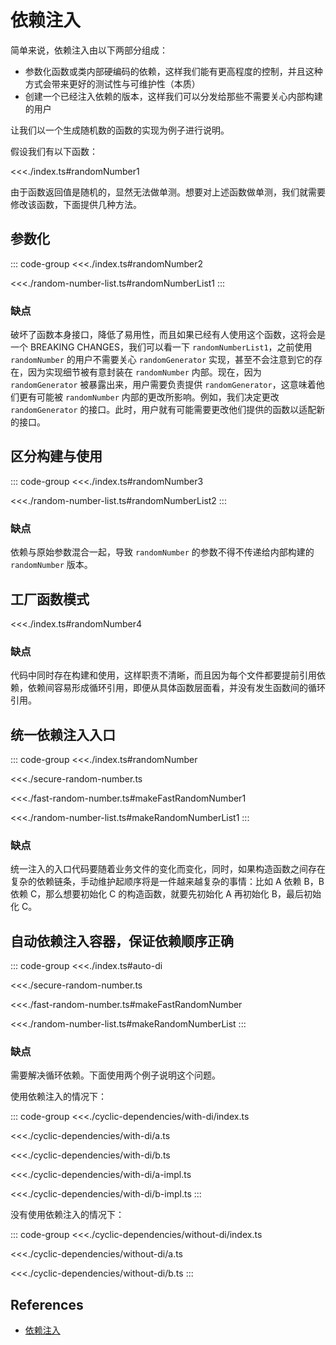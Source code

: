 # 依赖注入

简单来说，依赖注入由以下两部分组成：

- 参数化函数或类内部硬编码的依赖，这样我们能有更高程度的控制，并且这种方式会带来更好的测试性与可维护性（本质）
- 创建一个已经注入依赖的版本，这样我们可以分发给那些不需要关心内部构建的用户

让我们以一个生成随机数的函数的实现为例子进行说明。

假设我们有以下函数：

<<<./index.ts#randomNumber1

由于函数返回值是随机的，显然无法做单测。想要对上述函数做单测，我们就需要修改该函数，下面提供几种方法。

## 参数化

::: code-group
<<<./index.ts#randomNumber2

<<<./random-number-list.ts#randomNumberList1
:::

### 缺点

破坏了函数本身接口，降低了易用性，而且如果已经有人使用这个函数，这将会是一个 BREAKING CHANGES，我们可以看一下 `randomNumberList1`，之前使用 `randomNumber` 的用户不需要关心 `randomGenerator` 实现，甚至不会注意到它的存在，因为实现细节被有意封装在 `randomNumber` 内部。现在，因为 `randomGenerator` 被暴露出来，用户需要负责提供 `randomGenerator`，这意味着他们更有可能被 `randomNumber` 内部的更改所影响。例如，我们决定更改 `randomGenerator` 的接口。此时，用户就有可能需要更改他们提供的函数以适配新的接口。

## 区分构建与使用

::: code-group
<<<./index.ts#randomNumber3

<<<./random-number-list.ts#randomNumberList2
:::

### 缺点

依赖与原始参数混合一起，导致 `randomNumber` 的参数不得不传递给内部构建的 `randomNumber` 版本。

## 工厂函数模式

<<<./index.ts#randomNumber4

### 缺点

代码中同时存在构建和使用，这样职责不清晰，而且因为每个文件都要提前引用依赖，依赖间容易形成循环引用，即便从具体函数层面看，并没有发生函数间的循环引用。

## 统一依赖注入入口

::: code-group
<<<./index.ts#randomNumber

<<<./secure-random-number.ts

<<<./fast-random-number.ts#makeFastRandomNumber1

<<<./random-number-list.ts#makeRandomNumberList1
:::

### 缺点

统一注入的入口代码要随着业务文件的变化而变化，同时，如果构造函数之间存在复杂的依赖链条，手动维护起顺序将是一件越来越复杂的事情：比如 A 依赖 B，B 依赖 C，那么想要初始化 C 的构造函数，就要先初始化 A 再初始化 B，最后初始化 C。

## 自动依赖注入容器，保证依赖顺序正确

::: code-group
<<<./index.ts#auto-di

<<<./secure-random-number.ts

<<<./fast-random-number.ts#makeFastRandomNumber

<<<./random-number-list.ts#makeRandomNumberList
:::

### 缺点

需要解决循环依赖。下面使用两个例子说明这个问题。

使用依赖注入的情况下：

::: code-group
<<<./cyclic-dependencies/with-di/index.ts

<<<./cyclic-dependencies/with-di/a.ts

<<<./cyclic-dependencies/with-di/b.ts

<<<./cyclic-dependencies/with-di/a-impl.ts

<<<./cyclic-dependencies/with-di/b-impl.ts
:::

没有使用依赖注入的情况下：

::: code-group
<<<./cyclic-dependencies/without-di/index.ts

<<<./cyclic-dependencies/without-di/a.ts

<<<./cyclic-dependencies/without-di/b.ts
:::

## References

- [依赖注入](https://github.com/ascoders/weekly/blob/master/%E5%89%8D%E6%B2%BF%E6%8A%80%E6%9C%AF/256.%E7%B2%BE%E8%AF%BB%E3%80%8A%E4%BE%9D%E8%B5%96%E6%B3%A8%E5%85%A5%E7%AE%80%E4%BB%8B%E3%80%8B.md)
